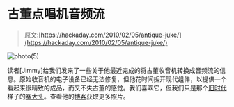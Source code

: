 # 古董点唱机音频流

> 原文:[https://hackaday.com/2010/02/05/antique-juke/](https://hackaday.com/2010/02/05/antique-juke/)

![](../Images/be1cbd34cf656a4683dd0b0e0c5937e1.png "photo(5)")

读者[Jimmy]给我们发来了一些关于他最近完成的将古董收音机转换成音频流的信息。原始收音机的电子设备已经无法修复，但他花时间拆开现代组件，以提供一个看起来很精致的成品，而又不失古董的感觉。我们喜欢它，但我们只是那个[旧时代](http://hackaday.com/2009/08/22/bottled-nixie-clock/)样子的[冤大头](http://hackaday.com/2009/12/23/19th-century-all-in-one-pc/)。查看他的[博客](http://jimmycashcarter.blogspot.com/)获取更多照片。